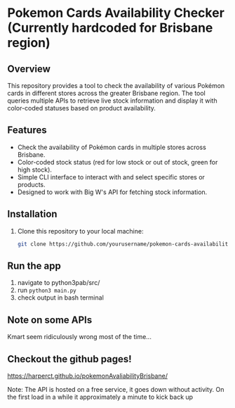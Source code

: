 # Pokemon Cards Availability Checker (Currently hardcoded for Brisbane region)

## Overview

This repository provides a tool to check the availability of various Pokémon cards in different stores across the greater Brisbane region. The tool queries multiple APIs to retrieve live stock information and display it with color-coded statuses based on product availability.

## Features

- Check the availability of Pokémon cards in multiple stores across Brisbane.
- Color-coded stock status (red for low stock or out of stock, green for high stock).
- Simple CLI interface to interact with and select specific stores or products.
- Designed to work with Big W's API for fetching stock information.

## Installation

1. Clone this repository to your local machine:

   ```bash
   git clone https://github.com/yourusername/pokemon-cards-availability.git


## Run the app

1. navigate to python3pab/src/
2. run `python3 main.py`
3. check output in bash terminal


## Note on some APIs

Kmart seem ridiculously wrong most of the time...


## Checkout the github pages!
https://harperct.github.io/pokemonAvaliabilityBrisbane/

Note: The API is hosted on a free service, it goes down without activity. On the first load in a while it approximately a minute to kick back up